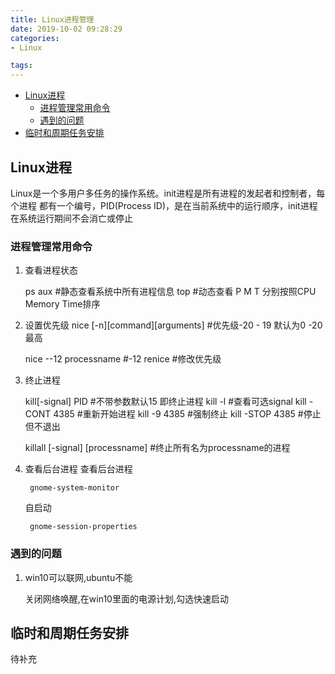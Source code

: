 ```yaml
---
title: Linux进程管理
date: 2019-10-02 09:28:29
categories:
- Linux

tags:
---
```


<!-- @import "[TOC]" {cmd="toc" depthFrom=2 depthTo=3 orderedList=false} -->

<!-- code_chunk_output -->

- [Linux进程](#linux进程)
  - [进程管理常用命令](#进程管理常用命令)
  - [遇到的问题](#遇到的问题)
- [临时和周期任务安排](#临时和周期任务安排)

<!-- /code_chunk_output -->

## Linux进程
Linux是一个多用户多任务的操作系统。init进程是所有进程的发起者和控制者，每个进程
都有一个编号，PID(Process ID)，是在当前系统中的运行顺序，init进程在系统运行期间不会消亡或停止

### 进程管理常用命令
1. 查看进程状态

    ps aux      #静态查看系统中所有进程信息
    top         #动态查看  P M T 分别按照CPU Memory Time排序
    
2. 设置优先级 nice [-n][command][arguments]   #优先级-20 - 19 默认为0 -20最高
    
    nice  --12 processname   #-12
    renice          #修改优先级
3. 终止进程

    kill[-signal] PID   #不带参数默认15 即终止进程 
    kill -l             #查看可选signal
    kill -CONT  4385    #重新开始进程
    kill -9 4385        #强制终止
    kill -STOP 4385     #停止但不退出
    
    killall [-signal] [processname]  #终止所有名为processname的进程
4. 查看后台进程
    查看后台进程

        gnome-system-monitor    
    自启动

        gnome-session-properties

### 遇到的问题
1. win10可以联网,ubuntu不能

    关闭网络唤醒,在win10里面的电源计划,勾选快速启动

## 临时和周期任务安排

待补充    
        
